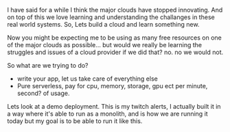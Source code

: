 I have said for a while I think the major clouds have stopped innovating. And on top of this we love learning and understanding the challanges in these real world systems. So, Lets build a cloud and learn something new.

Now you might be expecting me to be using as many free resources on one of the major clouds as possible... but would we really be learning the struggles and issues of a cloud provider if we did that? no. no we would not.

So what are we trying to do?

- write your app, let us take care of everything else
- Pure serverless, pay for cpu, memory, storage, gpu ect per minute, second? of usage.


Lets look at a demo deployment. This is my twitch alerts, I actually built it in a way where it's able to run as a monolith, and is how we are running it today but my goal is to be able to run it like this.


 